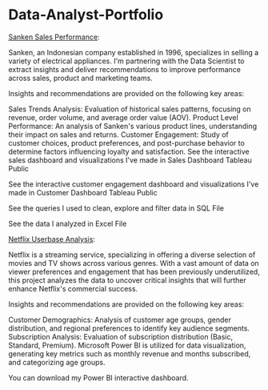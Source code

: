 # Data-Analyst-Portfolio

[Sanken Sales Performance](https://github.com/pumpbumpdump/Sanken-Sales-Performance-Analysis):

Sanken, an Indonesian company established in 1996, specializes in selling a variety of electrical appliances. I'm partnering with the Data Scientist to extract insights and deliver recommendations to improve performance across sales, product and marketing teams.

Insights and recommendations are provided on the following key areas:

Sales Trends Analysis: Evaluation of historical sales patterns, focusing on revenue, order volume, and average order value (AOV).
Product Level Performance: An analysis of Sanken's various product lines, understanding their impact on sales and returns.
Customer Engagement: Study of customer choices, product preferences, and post-purchase behavior to determine factors influencing loyalty and satisfaction.
See the interactive sales dashboard and visualizations I've made in Sales Dashboard Tableau Public

See the interactive customer engagement dashboard and visualizations I've made in Customer Dashboard Tableau Public

See the queries I used to clean, explore and filter data in SQL File

See the data I analyzed in Excel File

[Netflix Userbase Analysis](https://github.com/pumpbumpdump/Netflix-Userbase-Analysis):

Netflix is a streaming service, specializing in offering a diverse selection of movies and TV shows across various genres. With a vast amount of data on viewer preferences and engagement that has been previously underutilized, this project analyzes the data to uncover critical insights that will further enhance Netflix's commercial success.

Insights and recommendations are provided on the following key areas:

Customer Demographics: Analysis of customer age groups, gender distribution, and regional preferences to identify key audience segments.
Subscription Analysis: Evaluation of subscription distribution (Basic, Standard, Premium).
Microsoft Power BI is utilized for data visualization, generating key metrics such as monthly revenue and months subscribed, and categorizing age groups.

You can download my Power BI interactive dashboard.
